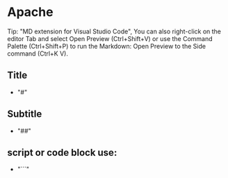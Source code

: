# Apache

Tip: "MD extension for Visual Studio Code", You can also right-click on the editor Tab and select Open Preview (Ctrl+Shift+V) or use the Command Palette (Ctrl+Shift+P) to run the Markdown: Open Preview to the Side command (Ctrl+K V).

## Title
- "#"

## Subtitle
- "##"

## script or code block use:
- "```"